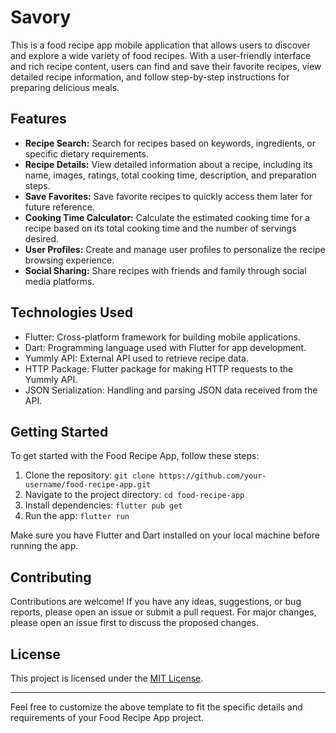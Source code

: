 # Savory

This is a food recipe app mobile application that allows users to discover and explore a wide variety of food recipes. With a user-friendly interface and rich recipe content, users can find and save their favorite recipes, view detailed recipe information, and follow step-by-step instructions for preparing delicious meals.

## Features

- **Recipe Search:** Search for recipes based on keywords, ingredients, or specific dietary requirements.
- **Recipe Details:** View detailed information about a recipe, including its name, images, ratings, total cooking time, description, and preparation steps.
- **Save Favorites:** Save favorite recipes to quickly access them later for future reference.
- **Cooking Time Calculator:** Calculate the estimated cooking time for a recipe based on its total cooking time and the number of servings desired.
- **User Profiles:** Create and manage user profiles to personalize the recipe browsing experience.
- **Social Sharing:** Share recipes with friends and family through social media platforms.

## Technologies Used

- Flutter: Cross-platform framework for building mobile applications.
- Dart: Programming language used with Flutter for app development.
- Yummly API: External API used to retrieve recipe data.
- HTTP Package: Flutter package for making HTTP requests to the Yummly API.
- JSON Serialization: Handling and parsing JSON data received from the API.

## Getting Started

To get started with the Food Recipe App, follow these steps:

1. Clone the repository: `git clone https://github.com/your-username/food-recipe-app.git`
2. Navigate to the project directory: `cd food-recipe-app`
3. Install dependencies: `flutter pub get`
4. Run the app: `flutter run`

Make sure you have Flutter and Dart installed on your local machine before running the app.

## Contributing

Contributions are welcome! If you have any ideas, suggestions, or bug reports, please open an issue or submit a pull request. For major changes, please open an issue first to discuss the proposed changes.

## License

This project is licensed under the [MIT License](LICENSE).

---

Feel free to customize the above template to fit the specific details and requirements of your Food Recipe App project.
